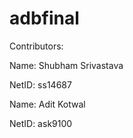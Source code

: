 # adbfinal

Contributors:

Name: Shubham Srivastava

NetID: ss14687

Name: Adit Kotwal

NetID: ask9100

